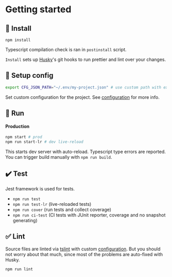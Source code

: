 # Getting started

## :seedling: Install

```
npm install
```

Typescript compilation check is ran in `postinstall` script.

`Install` sets up [Husky](https://www.npmjs.com/package/husky)'s git hooks to run prettier and lint over your changes.

## :wrench: Setup config

```bash
export CFG_JSON_PATH="~/.env/my-project.json" # use custom path with existing json file
```

Set custom configuration for the project. See [configuration](./config.md) for more info.

## :rocket: Run

#### Production

```bash
npm start # prod
npm run start-lr # dev live-reload
```

This starts dev server with auto-reload. Typescript type errors are reported. You can trigger build manually with `npm run build`.

## :heavy_check_mark: Test

Jest framework is used for tests.

- `npm run test`
- `npm run test-lr` (live-reloaded tests)
- `npm run cover` (run tests and collect coverage)
- `npm run ci-test` (CI tests with JUnit reporter, coverage and no snapshot generating)

## :white_check_mark: Lint

Source files are linted via [tslint](https://palantir.github.io/tslint/) with custom [configuration](https://www.npmjs.com/package/tslint-config-ackee).
But you should not worry about that much, since most of the problems are auto-fixed with Husky.

```
npm run lint
```
